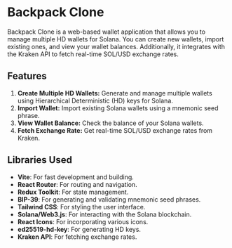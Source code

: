 # Backpack Clone

Backpack Clone is a web-based wallet application that allows you to manage multiple HD wallets for Solana. You can create new wallets, import existing ones, and view your wallet balances. Additionally, it integrates with the Kraken API to fetch real-time SOL/USD exchange rates.

## Features

1. **Create Multiple HD Wallets:** Generate and manage multiple wallets using Hierarchical Deterministic (HD) keys for Solana.
2. **Import Wallet:** Import existing Solana wallets using a mnemonic seed phrase.
3. **View Wallet Balance:** Check the balance of your Solana wallets.
4. **Fetch Exchange Rate:** Get real-time SOL/USD exchange rates from Kraken.

## Libraries Used

- **Vite**: For fast development and building.
- **React Router**: For routing and navigation.
- **Redux Toolkit**: For state management.
- **BIP-39**: For generating and validating mnemonic seed phrases.
- **Tailwind CSS**: For styling the user interface.
- **Solana/Web3.js**: For interacting with the Solana blockchain.
- **React Icons**: For incorporating various icons.
- **ed25519-hd-key**: For generating HD keys.
- **Kraken API**: For fetching exchange rates.